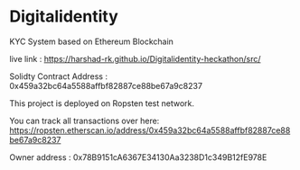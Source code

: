 # Digitalidentity

KYC System based on Ethereum Blockchain

live link : https://harshad-rk.github.io/Digitalidentity-heckathon/src/

Solidty Contract Address :  0x459a32bc64a5588affbf82887ce88be67a9c8237

This project is deployed on Ropsten test network.

You can track all transactions over here: https://ropsten.etherscan.io/address/0x459a32bc64a5588affbf82887ce88be67a9c8237

Owner address : 0x78B9151cA6367E34130Aa3238D1c349B12fE978E


